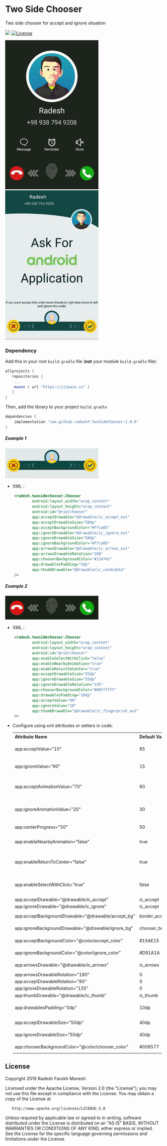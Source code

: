 # Two Side Chooser

Two side chooser for accept and ignore situation

[![](https://jitpack.io/v/radeshf/TwoSideChooser.svg)](https://jitpack.io/#radeshf/TwoSideChooser)
[![License](https://img.shields.io/badge/license-Apache%202.0-blue.svg)](https://github.com/radeshf/TwoSideChooser/blob/master/LICENSE)

<img src="/arts/ex2.jpg?raw=true" width="300px">              <img src="/arts/ex1.jpg?raw=true" width="300px">


### Dependency

Add this in your root `build.gradle` file (**not** your module `build.gradle` file):

```gradle
allprojects {
   repositories {
	...
	maven { url "https://jitpack.io" }
   }
}
```

Then, add the library to your project `build.gradle`
```gradle
dependencies {
    implementation 'com.github.radeshf:TwoSideChooser:1.0.0'
}
```
##### Example 1

<img src="/arts/ex1.gif?raw=true" width="300px">

* XML :

``` XML
    <radesh.twosidechooser.Chooser
            android:layout_width="wrap_content"
            android:layout_height="wrap_content"
            android:id="@+id/chooser"
            app:acceptDrawable="@drawable/ic_accept_ex1"
            app:acceptDrawableSize="50dp"
            app:acceptBackgroundColor="#ffca05"
            app:ignoreDrawable="@drawable/ic_ignore_ex1"
            app:ignoreDrawableSize="50dp"
            app:ignoreBackgroundColor="#ffca05"
            app:arrowsDrawable="@drawable/ic_arrows_ex1"
            app:arrowsDrawableRotation="180"
            app:chooserBackgroundColor="#124743"
            app:drawablesPadding="5dp"
            app:thumbDrawable="@drawable/ic_candidate"
    />
```

##### Example 2

<img src="/arts/ex2.gif?raw=true" width="300px">

* XML :

``` XML
    <radesh.twosidechooser.Chooser
            android:layout_width="wrap_content"
            android:layout_height="wrap_content"
            android:id="@+id/chooser"
            app:enableSelectWithClick="false"
            app:enableNearbyAnimation="true"
            app:enableReturnToCenter="true"
            app:acceptDrawableSize="55dp"
            app:ignoreDrawableSize="55dp"
            app:ignoreDrawableRotation="135"
            app:chooserBackgroundColor="#00ffffff"
            app:drawablesPadding="10dp"
            app:acceptValue="90"
            app:ignoreValue="10"
            app:thumbDrawable="@drawable/ic_fingerprint_ex2"
    />

```

* Configure using xml attributes or setters in code:

    <table>
    <th>Attribute Name</th>
    <th>Default Value</th>
    <th>Description</th>
    <tr>
        <td>app:acceptValue="10"</td>
        <td>85</td>
        <td>when arrives to this value fire onAccept()\n must be in 55 to 100</td>
    </tr>
    <tr>
        <td>app:ignoreValue="90"</td>
        <td>15</td>
        <td>when arrives to this value fire onIgnore() \n must be in 0 to 45</td>
    </tr>
    <tr>
        <td>app:acceptAnimationValue="70"</td>
        <td>60</td>
        <td>after this value will played animation for accept button \n must be in 55 to 100</td>
    </tr>
    <tr>
        <td>app:ignoreAnimationValue="20"</td>
        <td>30</td>
        <td>after this value will played animation for ignore button \n must be in 0 to 45</td>
    </tr>
    <tr>
        <td>app:centerProgress="50"</td>
        <td>50</td>
        <td>thumb return to this progress</td>
    </tr>
    <tr>
        <td>app:enableNearbyAnimation="false"</td>
        <td>true</td>
        <td>enable/disable animation when thumb close to buttons</td>
    </tr>
    <tr>
        <td>app:enableReturnToCenter="false"</td>
        <td>true</td>
        <td>return to center when thumb release and not in accept/ignore value if `true`</td>
    </tr>
    <tr>
        <td>app:enableSelectWithClick="true"</td>
        <td>false</td>
        <td>prevent to accept with single tap on buttons (swipe not necessary if `true`)</td>
    </tr>
    <tr>
        <td>app:acceptDrawable="@drawable/ic_accept"</td>
        <td>ic_accept</td>
        <td>sets accept drawable</td>
    </tr>
    <tr>
        <td>app:ignoreDrawable="@drawable/ic_ignore"</td>
        <td>ic_accept</td>
        <td>sets ignore drawable</td>
    </tr>
    <tr>
        <td>app:acceptBackgroundDrawable="@drawable/accept_bg"</td>
        <td>border_accept</td>
        <td>sets accept background drawable</td>
    </tr>
    <tr>
        <td>app:ignoreBackgroundDrawable="@drawable/ignore_bg"</td>
        <td>chooser_border_ignore</td>
        <td>sets ignore background drawable</td>
    </tr>
    <tr>
        <td>app:acceptBackgroundColor="@color/accept_color"</td>
        <td>#15AE15</td>
        <td>sets accept background drawable color</td>
    </tr>
    <tr>
        <td>app:ignoreBackgroundColor="@color/ignore_color"</td>
        <td>#D91A1A</td>
        <td>sets ignore background drawable color</td>
    </tr>
    <tr>
        <td>app:arrowsDrawable="@drawable/ic_arrows"</td>
        <td>ic_arrows</td>
        <td>sets arrows drawable together</td>
    </tr>
    <tr>
        <td>app:arrowsDrawableRotation="180"</td>
        <td>0</td>
        <td>rotate both arrows</td>
    </tr>
    <tr>
        <td>app:acceptDrawableRotation="90"</td>
        <td>0</td>
        <td>rotate accept drawable</td>
    </tr>
    <tr>
        <td>app:ignoreDrawableRotation="135"</td>
        <td>0</td>
        <td>rotate ignore drawable</td>
    </tr>
    <tr>
        <td>app:thumbDrawable="@drawable/ic_thumb"</td>
        <td>ic_thumb</td>
        <td>sets thumb drawable</td>
    </tr>
    <tr>
        <td>app:drawablesPadding="0dp"</td>
        <td>10dp</td>
        <td>sets accept/ignore drawables padding(recommended)</td>
    </tr>
    <tr>
        <td>app:acceptDrawableSize="50dp"</td>
        <td>40dp</td>
        <td>sets accept drawable size</td>
    </tr>
    <tr>
        <td>app:ignoreDrawableSize="50dp"</td>
        <td>40dp</td>
        <td>sets ignore drawable size</td>
    </tr>
    <tr>
        <td>app:chooserBackgroundColor="@color/chooser_color"</td>
        <td>#008577</td>
        <td>sets chooser background color</td>
    </tr>

    </table>

License
-------

   Copyright 2019 Radesh Farokh Manesh

   Licensed under the Apache License, Version 2.0 (the "License");
   you may not use this file except in compliance with the License.
   You may obtain a copy of the License at

       http://www.apache.org/licenses/LICENSE-2.0

   Unless required by applicable law or agreed to in writing, software
   distributed under the License is distributed on an "AS IS" BASIS,
   WITHOUT WARRANTIES OR CONDITIONS OF ANY KIND, either express or implied.
   See the License for the specific language governing permissions and
limitations under the License.
